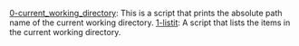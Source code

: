 [0-current_working_directory](0-current_working_directory): This is a script that prints the absolute path name of the current working directory.
[1-listit](1-listit): A script that lists the items in the current working directory.

